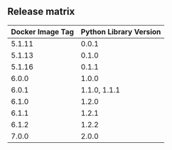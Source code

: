 ## Release matrix

| Docker Image Tag | Python Library Version |
|------------------|------------------------|
| 5.1.11           | 0.0.1                  |
| 5.1.13           | 0.1.0                  |
| 5.1.16           | 0.1.1                  |
| 6.0.0            | 1.0.0                  |
| 6.0.1            | 1.1.0, 1.1.1           |
| 6.1.0            | 1.2.0                  |
| 6.1.1            | 1.2.1                  |
| 6.1.2            | 1.2.2                  |
| 7.0.0            | 2.0.0                  |